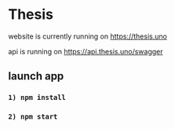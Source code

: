 # Thesis

website is currently running on https://thesis.uno

api is running on https://api.thesis.uno/swagger

## launch app

### `1) npm install`
### `2) npm start`

